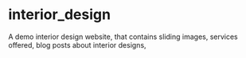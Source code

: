 # interior_design
A demo interior design website, that contains sliding images, services offered, blog posts about interior designs,

